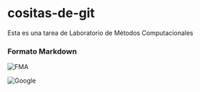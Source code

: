 # cositas-de-git
Esta es una tarea de Laboratorio de Métodos Computacionales 


### Formato Markdown

![FMA](http://6iee.com/data/uploads/18/682732.jpg)

![Google](https://www.google.com)
